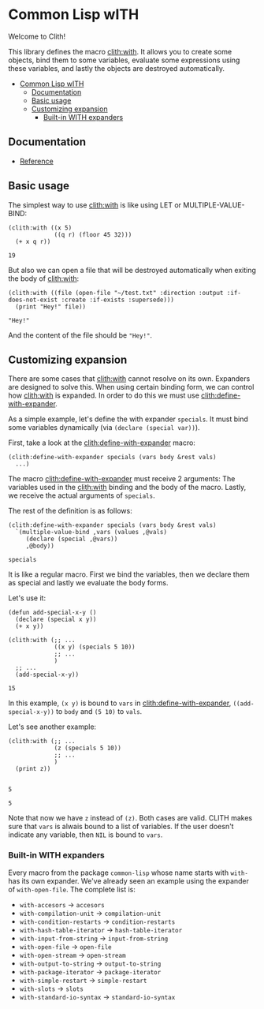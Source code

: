

<a id="header-adp-github-headertag614"></a>
# Common Lisp wITH

Welcome to Clith\!

This library defines the macro [clith\:with](/docs/scribble/reference.md#function-clith-with)\. It allows you to create some objects\, bind them to some variables\, evaluate some expressions using these variables\, and lastly the objects are destroyed automatically\.

* [Common Lisp wITH](/scribble/README.md#header-adp-github-headertag614)
  * [Documentation](/scribble/README.md#header-adp-github-headertag615)
  * [Basic usage](/scribble/README.md#header-adp-github-headertag616)
  * [Customizing expansion](/scribble/README.md#header-adp-github-headertag621)
    * [Built\-in WITH expanders](/scribble/README.md#header-adp-github-headertag628)


<a id="header-adp-github-headertag615"></a>
## Documentation

* [Reference](/docs/scribble/reference.md#header-adp-github-reference)


<a id="header-adp-github-headertag616"></a>
## Basic usage

The simplest way to use [clith\:with](/docs/scribble/reference.md#function-clith-with) is like using LET or MULTIPLE\-VALUE\-BIND\:

`````common-lisp
(clith:with ((x 5)
             ((q r) (floor 45 32)))
  (+ x q r))
`````
`````common-lisp
19
`````


But also we can open a file that will be destroyed automatically when exiting the body of [clith\:with](/docs/scribble/reference.md#function-clith-with)\:

`````common-lisp
(clith:with ((file (open-file "~/test.txt" :direction :output :if-does-not-exist :create :if-exists :supersede)))
  (print "Hey!" file))
`````
`````common-lisp
"Hey!"
`````

And the content of the file should be ``` "Hey!" ```\.


<a id="header-adp-github-headertag621"></a>
## Customizing expansion

There are some cases that [clith\:with](/docs/scribble/reference.md#function-clith-with) cannot resolve on its own\. Expanders are designed to solve this\. When using certain binding form\, we can control how [clith\:with](/docs/scribble/reference.md#function-clith-with) is expanded\. In order to do this we must use [clith\:define\-with\-expander](/docs/scribble/reference.md#function-clith-define-with-expander)\.

As a simple example\, let\'s define the with expander ``` specials ```\. It must bind some variables dynamically \(via ``` (declare (special var)) ```\)\.

First\, take a look at the [clith\:define\-with\-expander](/docs/scribble/reference.md#function-clith-define-with-expander) macro\:

`````
(clith:define-with-expander specials (vars body &rest vals)
  ...)
`````

The macro [clith\:define\-with\-expander](/docs/scribble/reference.md#function-clith-define-with-expander) must receive 2 arguments\: The variables used in the [clith\:with](/docs/scribble/reference.md#function-clith-with) binding and the body of the macro\. Lastly\, we receive the actual arguments of ``` specials ```\.

The rest of the definition is as follows\:

`````common-lisp
(clith:define-with-expander specials (vars body &rest vals)
  `(multiple-value-bind ,vars (values ,@vals)
     (declare (special ,@vars))
     ,@body))
`````
`````common-lisp
specials
`````

It is like a regular macro\. First we bind the variables\, then we declare them as special and lastly we evaluate the body forms\.

Let\'s use it\:

`````common-lisp
(defun add-special-x-y ()
  (declare (special x y))
  (+ x y))

(clith:with (;; ...
             ((x y) (specials 5 10))
             ;; ...
             )
  ;; ...
  (add-special-x-y))
`````
`````common-lisp
15
`````

In this example\, ``` (x y) ``` is bound to ``` vars ``` in [clith\:define\-with\-expander](/docs/scribble/reference.md#function-clith-define-with-expander)\, ``` ((add-special-x-y)) ``` to ``` body ``` and ``` (5 10) ``` to ``` vals ```\.

Let\'s see another example\:

`````common-lisp
(clith:with (;; ...
             (z (specials 5 10))
             ;; ...
             )
  (print z))
`````
`````text

5 
`````
`````common-lisp
5
`````

Note that now we have ``` z ``` instead of ``` (z) ```\. Both cases are valid\. CLITH makes sure that ``` vars ``` is alwais bound to a list of variables\. If the user doesn\'t indicate any variable\, then ``` NIL ``` is bound to ``` vars ```\.

<a id="header-adp-github-headertag628"></a>
### Built\-in WITH expanders

Every macro from the package ``` common-lisp ``` whose name starts with ``` with- ``` has its own expander\. We\'ve already seen an example using the expander of ``` with-open-file ```\. The complete list is\:

* ``` with-accesors ``` \-\> ``` accesors ```
* ``` with-compilation-unit ``` \-\> ``` compilation-unit ```
* ``` with-condition-restarts ``` \-\> ``` condition-restarts ```
* ``` with-hash-table-iterator ``` \-\> ``` hash-table-iterator ```
* ``` with-input-from-string ``` \-\> ``` input-from-string ```
* ``` with-open-file ``` \-\> ``` open-file ```
* ``` with-open-stream ``` \-\> ``` open-stream ```
* ``` with-output-to-string ``` \-\> ``` output-to-string ```
* ``` with-package-iterator ``` \-\> ``` package-iterator ```
* ``` with-simple-restart ``` \-\> ``` simple-restart ```
* ``` with-slots ``` \-\> ``` slots ```
* ``` with-standard-io-syntax ``` \-\> ``` standard-io-syntax ```
